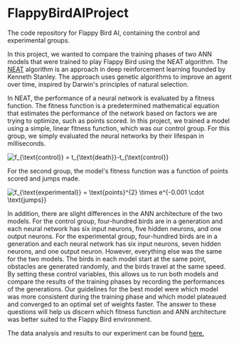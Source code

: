 # FlappyBirdAIProject
The code repository for Flappy Bird AI, containing the control and experimental groups.

In this project, we wanted to compare the training phases of two ANN models that were trained to play Flappy Bird using the NEAT algorithm. The <a href = "https://en.wikipedia.org/wiki/Neuroevolution_of_augmenting_topologies">NEAT</a> algorithm is an approach in deep reinforcement learning founded by Kenneth Stanley. The approach uses genetic algorithms to improve an agent over time, inspired by Darwin's principles of natural selection.

In NEAT, the performance of a neural network is evaluated by a fitness function. The fitness function is a predetermined mathematical equation that estimates the performance of the network based on factors we are trying to optimize, such as points scored. In this project, we trained a model using a simple, linear fitness function, which was our control group. For this group, we simply evaluated the neural networks by their lifespan in milliseconds. 

<img src="https://latex.codecogs.com/gif.latex?f_{\text{control}}&space;=&space;t_{\text{death}}-t_{\text{control}}" title="f_{\text{control}} = t_{\text{death}}-t_{\text{control}}" />

For the second group, the model's fitness function was a function of points scored and jumps made.

<img src="https://latex.codecogs.com/gif.latex?f_{\text{experimental}}&space;=&space;\text{points}^{2}&space;\times&space;e^{-0.001&space;\cdot&space;\text{jumps}}" title="f_{\text{experimental}} = \text{points}^{2} \times e^{-0.001 \cdot \text{jumps}}" />

In addition, there are slight differences in the ANN architecture of the two models. For the control group, four-hundred birds are in a generation and each neural network has six input neurons, five hidden neurons, and one output neurons. For the experimental group, four-hundred birds are in a generation and each neural network has six input neurons, seven hidden neurons, and one output neuron. However, everything else was the same for the two models. The birds in each model start at the same point, obstacles are generated randomly, and the birds travel at the same speed. By setting these control variables, this allows us to run both models and compare the results of the training phases by recording the performances of the generations. Our guidelines for the best model were which model was more consistent during the training phase and which model plateaued and converged to an optimal set of weights faster. The answer to these questions will help us discern which fitness function and ANN architecture was better suited to the Flappy Bird environment.

The data analysis and results to our experiment can be found <a href = "https://github.com/bamartin1618/FlappyBirdAIProject/blob/main/FlappyAIDataAnalysis.ipynb">here.</a>
